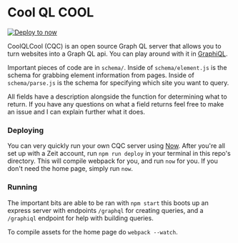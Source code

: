 # Cool QL COOL

[![Deploy to now](https://deploy.now.sh/static/button.svg)](https://deploy.now.sh/?repo=https://github.com/dinubs/coolqlcool)

CoolQLCool (CQC) is an open source Graph QL server that allows you to turn websites into a Graph QL api. You can play around with it in [GraphiQL](https://cool.coolql.cool/graphiql).

Important pieces of code are in `schema/`. Inside of `schema/element.js` is the schema for grabbing element information from pages. Inside of `schema/parse.js` is the schema for specifying which site you want to query.

All fields have a description alongside the function for determining what to return. If you have any questions on what a field returns feel free to make an issue and I can explain further what it does.

### Deploying

You can very quickly run your own CQC server using [Now](https://zeit.co/now). After you're all set up with a Zeit account, run `npm run deploy` in your terminal in this repo's directory. This will compile webpack for you, and run `now` for you. If you don't need the home page, simply run `now`.

### Running

The important bits are able to be ran with `npm start` this boots up an express server with endpoints `/graphql` for creating queries, and a `/graphiql` endpoint for help with building queries.

To compile assets for the home page do `webpack --watch`.
